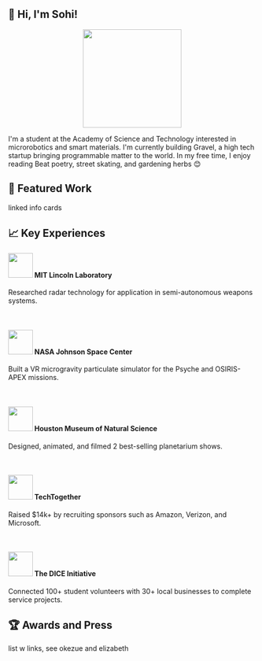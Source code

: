 ## 👋 Hi, I'm Sohi!

<center><img src="https://user-images.githubusercontent.com/69354578/215560455-7e7094e4-b0c8-43e3-bcf2-580d65f976ec.GIF" height=200></center>
<p>I'm a student at the Academy of Science and Technology interested in microrobotics and smart materials. I'm currently building Gravel, a high tech startup bringing programmable matter to the world. In my free time, I enjoy reading Beat poetry, street skating, and gardening herbs 😊</p>

## 🔧 Featured Work

linked info cards

## 📈 Key Experiences

<h4><p><img src="https://user-images.githubusercontent.com/69354578/215586597-aec7a3e2-8bd2-4f45-8096-eacaa5976ec6.png" height=50>      MIT Lincoln Laboratory</h4> Researched radar technology for application in semi-autonomous weapons systems. </p><br>
<h4><p><img src="https://user-images.githubusercontent.com/69354578/215586736-3b97dff7-baae-453a-a149-b1b80f730330.png" height=50>      NASA Johnson Space Center</h4> Built a VR microgravity particulate simulator for the Psyche and OSIRIS-APEX missions. </p><br>
<h4><p><img src="https://user-images.githubusercontent.com/69354578/215586946-eccf09e6-1eef-47c1-a52e-4087f8c92937.png" height=50>      Houston Museum of Natural Science</h4> Designed, animated, and filmed 2 best-selling planetarium shows. </p><br>
<h4><p><img src="https://user-images.githubusercontent.com/69354578/215587123-aee87a9d-c5a2-4756-8ca3-f5f4bde54007.png" height=50>      TechTogether</h4> Raised $14k+ by recruiting sponsors such as Amazon, Verizon, and Microsoft.</p><br>
<h4><p><img src="https://user-images.githubusercontent.com/69354578/215587287-e85fb3b5-ed86-4ada-8804-494315cdbf3b.png" height=50>      The DICE Initiative</h4> Connected 100+ student volunteers with 30+ local businesses to complete service projects. </p>

## 🏆 Awards and Press

list w links, see okezue and elizabeth
